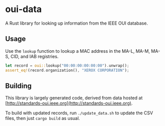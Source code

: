 # oui-data

A Rust library for looking up information from the IEEE OUI database.

## Usage

Use the `lookup` function to lookup a MAC address in the MA-L, MA-M, MA-S, CID, and IAB registries.

```rs
let record = oui::lookup("00:00:00:00:00:00").unwrap();
assert_eq!(record.organization(), "XEROX CORPORATION");
```

## Building

This library is largely generated code, derived from data hosted at [http://standards-oui.ieee.org](http://standards-oui.ieee.org).

To build with updated records, run `./update_data.sh` to update the CSV files, then just `cargo build` as usual.
